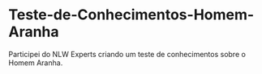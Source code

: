 # Teste-de-Conhecimentos-Homem-Aranha
Participei do NLW Experts criando um teste de conhecimentos sobre o Homem Aranha.

